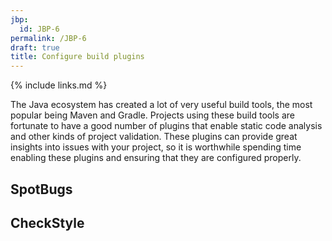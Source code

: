 ```yaml
---
jbp:
  id: JBP-6
permalink: /JBP-6
draft: true
title: Configure build plugins
---
```


{% include links.md %}

The Java ecosystem has created a lot of very useful build tools, the most popular being Maven and Gradle. Projects using these build tools are fortunate to have a good number of plugins that enable static code analysis and other kinds of project validation. These plugins can provide great insights into issues with your project, so it is worthwhile spending time enabling these plugins and ensuring that they are configured properly.

## SpotBugs

## CheckStyle